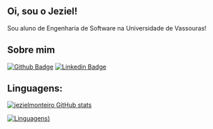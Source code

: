 ## Oi, sou o Jeziel!

Sou aluno de Engenharia de Software na Universidade de Vassouras!

## Sobre mim

[![Github Badge](https://img.shields.io/badge/-Github-000?style=flat-square&logo=Github&logoColor=white&link=https://github.com/jezielmonteiro)](https://github.com/jezielmonteiro)
[![Linkedin Badge](https://img.shields.io/badge/-LinkedIn-blue?style=flat-square&logo=Linkedin&logoColor=white&link=https://www.linkedin.com/in/jezielmonteiro/)](https://www.linkedin.com/in/jezielmonteiro/)

## Linguagens:

[![jezielmonteiro GitHub stats](https://github-readme-stats.vercel.app/api?username=jezielmonteiro&show_icons=true&theme=transparent)](https://github.com/jezielmonteiro/github-readme-stats)

[![Linguagens](https://github-readme-stats.vercel.app/api/top-langs/?username=jezielmonteiro&layout=compact&theme=transparent))](https://github.com/jezielmonteiro/github-readme-stats)
